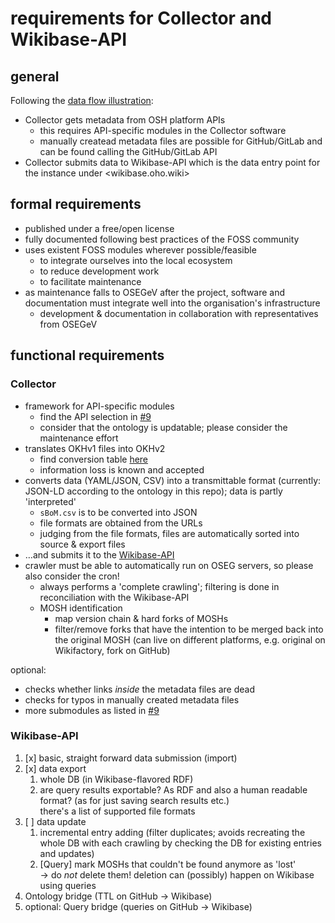 # requirements for Collector and Wikibase-API

## general

Following the [data flow illustration](illustrations/dataflow-principle.svg):

- Collector gets metadata from OSH platform APIs
  - this requires API-specific modules in the Collector software
  - manually createad metadata files are possible for GitHub/GitLab and can be found calling the GitHub/GitLab API
- Collector submits data to Wikibase-API which is the data entry point for the instance under <wikibase.oho.wiki>

## formal requirements

- published under a free/open license
- fully documented following best practices of the FOSS community
- uses existent FOSS modules wherever possible/feasible
  - to integrate ourselves into the local ecosystem
  - to reduce development work
  - to facilitate maintenance
- as maintenance falls to OSEGeV after the project, software and documentation
  must integrate well into the organisation's infrastructure
  - development & documentation in collaboration with representatives from OSEGeV

## functional requirements

### Collector

- framework for API-specific modules
  - find the API selection in [#9](https://github.com/OPEN-NEXT/LOSH/issues/9)
  - consider that the ontology is updatable;
    please consider the maintenance effort
- translates OKHv1 files into OKHv2
  - find conversion table [here](changelog-OKHv1.md)
  - information loss is known and accepted
- converts data (YAML/JSON, CSV) into a transmittable format
  (currently: JSON-LD according to the ontology in this repo);
  data is partly 'interpreted'
  - `sBoM.csv` is to be converted into JSON
  - file formats are obtained from the URLs
  - judging from the file formats, files are automatically sorted into source & export files
- …and submits it to the [Wikibase-API](#wikibase-api)
- crawler must be able to automatically run on OSEG servers, so please also consider the cron!
  - always performs a 'complete crawling';
    filtering is done in reconciliation with the Wikibase-API
  - MOSH identification
    - map version chain & hard forks of MOSHs
    - filter/remove forks that have the intention to be merged back into the original MOSH
    (can live on different platforms, e.g. original on Wikifactory, fork on GitHub)


optional:

- checks whether links _inside_ the metadata files are dead
- checks for typos in manually created metadata files
- more submodules as listed in [#9](https://github.com/OPEN-NEXT/LOSH/issues/9)

### Wikibase-API

1. [x] basic, straight forward data submission (import)
2. [x] data export
   1. whole DB (in Wikibase-flavored RDF)
   2. are query results exportable? As RDF and also a human readable format?
      (as for just saving search results etc.)\
      there's a list of supported file formats
3. [ ] data update
   1. incremental entry adding (filter duplicates; avoids recreating the whole DB with each crawling by checking the DB for
    existing entries and updates)
   2. [Query] mark MOSHs that couldn't be found anymore as 'lost'\
      → do _not_ delete them! deletion can (possibly) happen on Wikibase using queries
4. Ontology bridge (TTL on GitHub → Wikibase)
5. optional: Query bridge (queries on GitHub → Wikibase)
